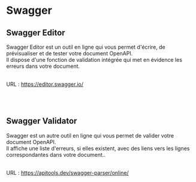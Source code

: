 # Swagger

## Swagger Editor
Swagger Editor est un outil en ligne qui vous permet d'écrire, de prévisualiser et de tester votre document OpenAPI. <br />
Il dispose d'une fonction de validation intégrée qui met en évidence les erreurs dans votre document. <br /><br />

URL : https://editor.swagger.io/


<br /><br />


## Swagger Validator
Swagger est un autre outil en ligne qui vous permet de valider votre document OpenAPI. <br />
Il affiche une liste d'erreurs, si elles existent, avec des liens vers les lignes correspondantes dans votre document.. <br /><br />

URL : https://apitools.dev/swagger-parser/online/

